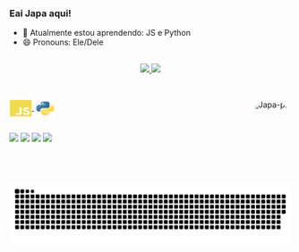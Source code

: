 ### Eai Japa aqui!

- 🌱 Atualmente estou aprendendo: JS e Python
- 😄 Pronouns: Ele/Dele
 
 ##
 
 <div align="center">
  <a href="https://www.beacons.ai/japaneixxx">
  <img height="150em" src="https://github-readme-stats.vercel.app/api?username=japaneixxx&show_icons=true&theme=midnight-purple&include_all_commits=true&count_private=true&hide_border=true&border_radius=0"/>
  <img height="150em" src="https://github-readme-stats.vercel.app/api/top-langs/?username=japaneixxx&layout=compact&langs_count=7&theme=midnight-purple&hide_border=true&border_radius=0"/>
</div>
  
##
  
  <div style="display: inline_block"><br>
  <img align="center" alt="Japa-Js" height="30" width="40" src="https://raw.githubusercontent.com/devicons/devicon/master/icons/javascript/javascript-plain.svg">
  <img align="center" alt="Japa-Python" height="30" width="40" src="https://raw.githubusercontent.com/devicons/devicon/master/icons/python/python-original.svg">
   <img align="right" alt="Japa-pic" height="150" style="border-radius:50px; src="images/me.gif">
</div>

##
 
 <div> 
  <a href="https://www.youtube.com/channel/UCEmacG1SbVm1f-KdfugEZUw" target="_blank"><img src="https://img.shields.io/badge/YouTube-FF0000?style=for-the-badge&logo=youtube&logoColor=white" target="_blank"></a>
  <a href="https://www.instagram.com/japaneix/" target="_blank"><img src="https://img.shields.io/badge/-Instagram-%23E4405F?style=for-the-badge&logo=instagram&logoColor=white" target="_blank"></a>
 	<a href="https://www.twitch.tv/japaneixxx" target="_blank"><img src="https://img.shields.io/badge/Twitch-9146FF?style=for-the-badge&logo=twitch&logoColor=white" target="_blank"></a>
  <a href="https://steamcommunity.com/id/Japaneixxx/" target="_blank"><img src="https://img.shields.io/badge/Steam-000000?style=for-the-badge&logo=steam&logoColor=white" target="_blank"></a>
  
 
  ![Snake animation](https://github.com/japaneixxx/japaneixxx/blob/output/github-contribution-grid-snake.svg)
 
</div>
